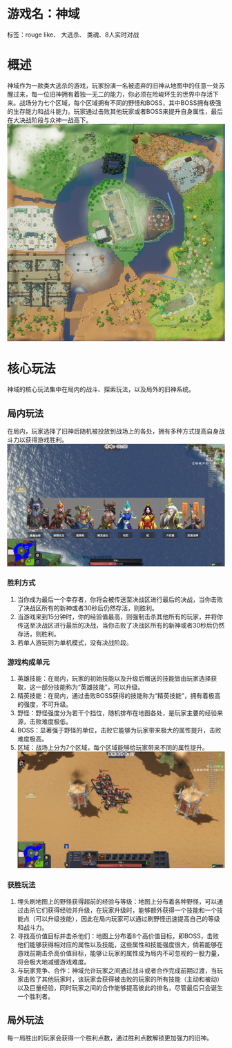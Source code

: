 # 游戏名：神域
标签：rouge like、 大逃杀、 类魂、8人实时对战
# 概述
  神域作为一款类大逃杀的游戏，玩家扮演一名被遗弃的旧神从地图中的任意一处苏醒过来，每一位旧神拥有着独一无二的能力，你必须在险峻环生的世界中存活下来。战场分为七个区域，每个区域拥有不同的野怪和BOSS，其中BOSS拥有极强的生存能力和战斗能力。玩家通过击败其他玩家或者BOSS来提升自身属性，最后在大决战阶段与众神一战高下。
  ![地图全貌](https://github.com/QHXRPG/Y3-QhxGame/blob/main/%E5%9C%B0%E5%9B%BE.png)

# 核心玩法
  神域的核心玩法集中在局内的战斗、探索玩法，以及局外的旧神系统。
## 局内玩法
  在局内，玩家选择了旧神后随机被投放到战场上的各处，拥有多种方式提高自身战斗力以获得游戏胜利。
  ![英雄选择](https://github.com/QHXRPG/Y3-QhxGame/blob/main/%E9%80%89%E6%8B%A9%E8%8B%B1%E9%9B%84%E7%95%8C%E9%9D%A2.png)
  ### 胜利方式
  1. 当你成为最后一个幸存者，你将会被传送至决战区进行最后的决战，当你击败了决战区所有的新神或者30秒后仍然存活，则胜利。
  2. 当游戏来到15分钟时，你的经验值最高，则强制击杀其他所有的玩家，并将你传送至决战区进行最后的决战，当你击败了决战区所有的新神或者30秒后仍然存活，则胜利。
  3. 若单人游玩则为单机模式，没有决战阶段。
  ### 游戏构成单元
  1. 英雄技能：在局内，玩家的初始技能以及升级后赠送的技能皆由玩家选择获取，这一部分技能称为“英雄技能”，可以升级。
  2. 精英技能：在局内，通过击败BOSS获得的技能称为“精英技能”，拥有着极高的强度，不可升级。
  3. 野怪：野怪强度分为若干个挡位，随机排布在地图各处，是玩家主要的经验来源，击败难度极低。
  4. BOSS：显著强于野怪的单位，击败它能够为玩家带来极大的属性提升，击败难度极高。
  5. 区域：战场上分为7个区域，每个区域能够给玩家带来不同的属性提升。
     ![战斗](https://github.com/QHXRPG/Y3-QhxGame/blob/main/zahndou.png)
  ### 获胜玩法
  1. 埋头刷地图上的野怪获得超前的经验与等级：地图上分布着各种野怪，可以通过击杀它们获得经验并升级，在玩家升级时，能够额外获得一个技能和一个技能点（可以升级技能），因此在局内玩家可以通过刷野怪迅速提高自己的等级和战斗力。
  2. 寻找高价值目标并击杀他们：地图上分布着8个高价值目标，即BOSS，击败他们能够获得相对应的属性以及技能，这些属性和技能强度很大，倘若能够在游戏前期击杀高价值目标，能够让玩家的属性成为局内不可忽视的一股力量，将会极大地减缓游戏难度。
  3. 与玩家竞争、合作：神域允许玩家之间通过战斗或者合作完成前期过渡，当玩家击败了其他玩家时，该玩家会获得被击败的玩家的所有技能（主动和被动）以及巨量经验，同时玩家之间的合作能够提高彼此的排名，尽管最后只会诞生一个胜利者。

## 局外玩法
  每一局胜出的玩家会获得一个胜利点数，通过胜利点数解锁更加强力的旧神。


